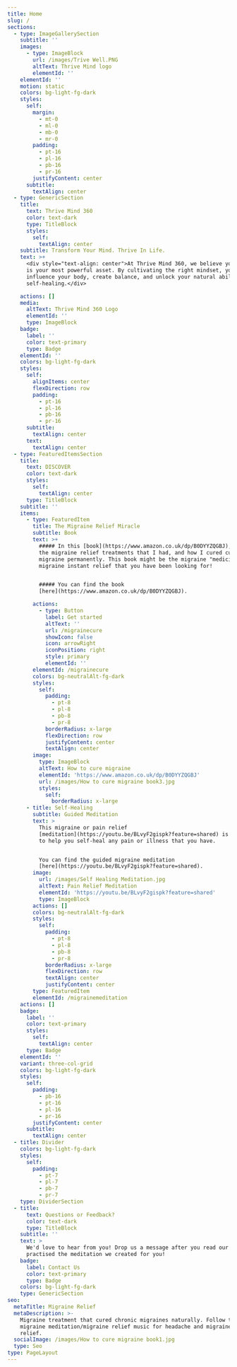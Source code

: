 ```yaml
---
title: Home
slug: /
sections:
  - type: ImageGallerySection
    subtitle: ''
    images:
      - type: ImageBlock
        url: /images/Trive Well.PNG
        altText: Thrive Mind logo
        elementId: ''
    elementId: ''
    motion: static
    colors: bg-light-fg-dark
    styles:
      self:
        margin:
          - mt-0
          - ml-0
          - mb-0
          - mr-0
        padding:
          - pt-16
          - pl-16
          - pb-16
          - pr-16
        justifyContent: center
      subtitle:
        textAlign: center
  - type: GenericSection
    title:
      text: Thrive Mind 360
      color: text-dark
      type: TitleBlock
      styles:
        self:
          textAlign: center
    subtitle: Transform Your Mind. Thrive In Life.
    text: >+
      <div style="text-align: center">At Thrive Mind 360, we believe your mind
      is your most powerful asset. By cultivating the right mindset, you can
      influence your body, create balance, and unlock your natural ability for
      self-healing.</div>

    actions: []
    media:
      altText: Thrive Mind 360 Logo
      elementId: ''
      type: ImageBlock
    badge:
      label: ''
      color: text-primary
      type: Badge
    elementId: ''
    colors: bg-light-fg-dark
    styles:
      self:
        alignItems: center
        flexDirection: row
        padding:
          - pt-16
          - pl-16
          - pb-16
          - pr-16
      subtitle:
        textAlign: center
      text:
        textAlign: center
  - type: FeaturedItemsSection
    title:
      text: DISCOVER
      color: text-dark
      styles:
        self:
          textAlign: center
      type: TitleBlock
    subtitle: ''
    items:
      - type: FeaturedItem
        title: The Migraine Relief Miracle
        subtitle: Book
        text: >+
          ##### In this [book](https://www.amazon.co.uk/dp/B0DYYZQGBJ), I share
          the migraine relief treatments that I had, and how I cured cured
          migraine permanently. This book might be the migraine "medicine" and
          migraine instant relief that you have been looking for!


          ##### You can find the book
          [here](https://www.amazon.co.uk/dp/B0DYYZQGBJ).

        actions:
          - type: Button
            label: Get started
            altText: ''
            url: /migrainecure
            showIcon: false
            icon: arrowRight
            iconPosition: right
            style: primary
            elementId: ''
        elementId: /migrainecure
        colors: bg-neutralAlt-fg-dark
        styles:
          self:
            padding:
              - pt-8
              - pl-8
              - pb-8
              - pr-8
            borderRadius: x-large
            flexDirection: row
            justifyContent: center
            textAlign: center
        image:
          type: ImageBlock
          altText: How to cure migraine
          elementId: 'https://www.amazon.co.uk/dp/B0DYYZQGBJ'
          url: /images/How to cure migraine book3.jpg
          styles:
            self:
              borderRadius: x-large
      - title: Self-Healing
        subtitle: Guided Meditation
        text: >
          This migraine or pain relief
          [meditation](https://youtu.be/BLvyF2gispk?feature=shared) is created
          to help you self-heal any pain or illness that you have.


          You can find the guided migraine meditation
          [here](https://youtu.be/BLvyF2gispk?feature=shared).
        image:
          url: /images/Self Healing Meditation.jpg
          altText: Pain Relief Meditation
          elementId: 'https://youtu.be/BLvyF2gispk?feature=shared'
          type: ImageBlock
        actions: []
        colors: bg-neutralAlt-fg-dark
        styles:
          self:
            padding:
              - pt-8
              - pl-8
              - pb-8
              - pr-8
            borderRadius: x-large
            flexDirection: row
            textAlign: center
            justifyContent: center
        type: FeaturedItem
        elementId: /migrainemeditation
    actions: []
    badge:
      label: ''
      color: text-primary
      styles:
        self:
          textAlign: center
      type: Badge
    elementId: ''
    variant: three-col-grid
    colors: bg-light-fg-dark
    styles:
      self:
        padding:
          - pb-16
          - pt-16
          - pl-16
          - pr-16
        justifyContent: center
      subtitle:
        textAlign: center
  - title: Divider
    colors: bg-light-fg-dark
    styles:
      self:
        padding:
          - pt-7
          - pl-7
          - pb-7
          - pr-7
    type: DividerSection
  - title:
      text: Questions or Feedback?
      color: text-dark
      type: TitleBlock
    subtitle: ''
    text: >
      We'd love to hear from you! Drop us a message after you read our book or
      practised the meditation we created for you! 
    badge:
      label: Contact Us
      color: text-primary
      type: Badge
    colors: bg-light-fg-dark
    type: GenericSection
seo:
  metaTitle: Migraine Relief
  metaDescription: >-
    Migraine treatment that cured chronic migraines naturally. Follow the
    migraine meditation/migraine relief music for headache and migraine pain
    relief.
  socialImage: /images/How to cure migraine book1.jpg
  type: Seo
type: PageLayout
---
```

